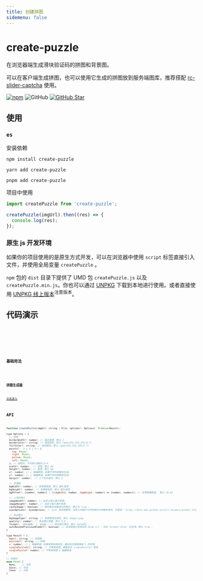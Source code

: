```yaml
---
title: 创建拼图
sidemenu: false
---
```


# create-puzzle

在浏览器端生成滑块验证码的拼图和背景图。

可以在客户端生成拼图，也可以使用它生成的拼图放到服务端图库，推荐搭配 [rc-slider-captcha] 使用。

[![npm][npm]][npm-url] ![GitHub](https://img.shields.io/github/license/caijf/create-puzzle.svg) [![GitHub Star][github-star]][github-url]

## 使用

### `es`

安装依赖

```shell
npm install create-puzzle
```

```shell
yarn add create-puzzle
```

```shell
pnpm add create-puzzle
```

项目中使用

```typescript
import createPuzzle from 'create-puzzle';

createPuzzle(imgUrl).then((res) => {
  console.log(res);
});
```

### 原生 js 开发环境

如果你的项目使用的是原生方式开发，可以在浏览器中使用 `script` 标签直接引入文件，并使用全局变量 `createPuzzle` 。

`npm` 包的 `dist` 目录下提供了 UMD 包 `createPuzzle.js` 以及 `createPuzzle.min.js`。你也可以通过 [UNPKG](https://unpkg.com/create-puzzle/dist/) 下载到本地进行使用。或者直接使用 [UNPKG 线上版本](https://unpkg.com/create-puzzle@latest/dist/createPuzzle.min.js)<sup>注意版本</sup>。

## 代码演示

<code src="./demos/dev-puzzle.tsx" />

<code src="./demos/dev-puzzle-random.tsx" />

<code src="./demos/dev-image.tsx" />

### 基础用法

<code src="./demos/basic.tsx" />

### 拼图生成器

[点击进入](./generator)

## API

```javascript
function createPuzzle(imgUrl: string | Blob, options?: Options): Promise<Result>;

type Options = {
  // 拼图
  borderWidth?: number; // 描边宽度。默认 2
  borderColor?: string; // 描边颜色。默认 rgba(255,255,255,0.7)
  fillColor?: string; // 填充颜色。默认 rgba(255,255,255,0.7)
  points?:  2 | 3 | 4 | {
    top: Point;
    right: Point;
    bottom: Point;
    left: Point;
  }; // 拼图点，不传默认随机2/3/4
  width?: number;  // 宽度。默认 60
  height?: number; // 高度。默认 60
  x?: number; // x 轴偏移值，如果不传内部随机生成。
  y?: number; // y 轴偏移值，如果不传内部随机生成。
  margin?: number;  // 上下左右留白。默认 2

  // 背景图
  bgWidth?: number; // 背景图宽度。默认 图片宽度
  bgHeight?: number; // 背景图高度。默认 图片高度
  bgOffset?: [number, number] | ((imgWidth: number, imgHeight: number) => [number, number]); // 背景图偏移值。 默认 [0,0]

  // 上传的图片
  imageWidth?: number; // 自定义输入图片宽度。
  imageHeight?: number; // 自定义输入图片高度。
  cacheImage?: boolean; // 缓存最近加载成功的图片。默认为 true 。
  ajaxOptions?: AjaxOptions; // ajax 请求配置项，当传入的图片为字符串时才会触发请求。可查阅： https://doly-dev.github.io/util-helpers/global.html#AjaxOptions

  // 导出图片
  bgImageType?: string; // 背景图导出类型。默认 image/jpeg
  quality?: number; // 导出图片质量。默认 0.8 。
  format?: 'dataURL' | 'blob'; // 导出图片格式。默认 dataURL 。
  autoRevokePreviousBlobUrl?: boolean; // 自动释放之前导出的 blob url ，仅在 format='blob' 时生效。默认 true 。
}

type Result = {
  bgUrl: string; // 背景图
  puzzleUrl: string; // 拼图
  x: number; // x 轴偏移值。如果使用该值校验，建议前后阈值增减 5 的范围
  singlePuzzleUrl: string; // 不等高拼图，需要结合 singlePuzzleY 使用
  singlePuzzleY: number; // 不等高拼图 y 轴偏移值
}

// 拼图点
enum Point {
  None,    // 没有
  Outer, // 外部
  Inner  // 内部
}
```

[rc-slider-captcha]: https://caijf.github.io/rc-slider-captcha/index.html
[npm]: https://img.shields.io/npm/v/create-puzzle.svg
[npm-url]: https://npmjs.com/package/create-puzzle
[github-star]: https://img.shields.io/github/stars/caijf/create-puzzle?style=social
[github-url]: https://github.com/caijf/create-puzzle
